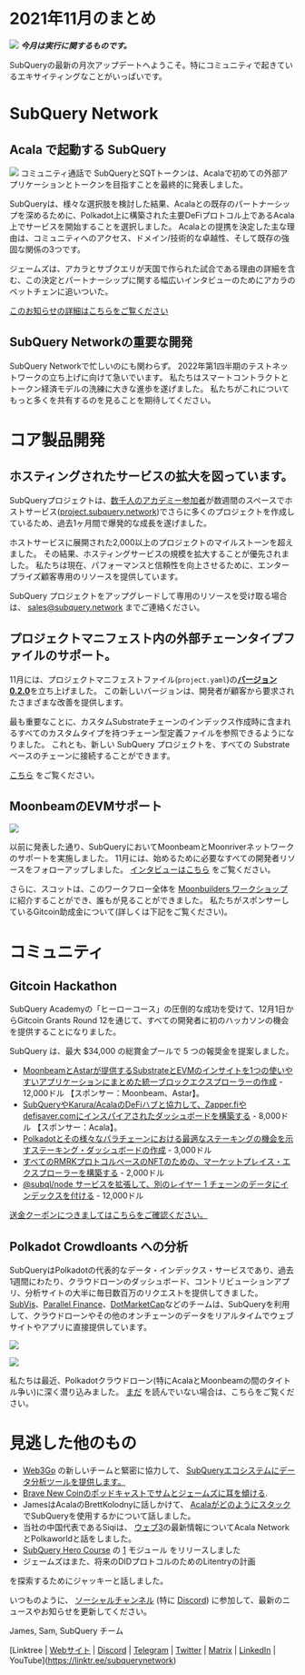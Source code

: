 # 2021年11月のまとめ

![](https://miro.medium.com/max/1400/1*qzKzZnWY2ao3tiffwugXQ.png) **_今月は実行に関するものです。_**

SubQueryの最新の月次アップデートへようこそ。特にコミュニティで起きているエキサイティングなことがいっぱいです。

# SubQuery Network

## Acala で起動する SubQuery

![](https://miro.medium.com/max/600/0*SJ1TWt1sGwUWqvuI.gif) コミュニティ通話で SubQueryとSQTトークンは、Acalaで初めての外部アプリケーションとトークンを目指すことを最終的に発表しました。

SubQueryは、様々な選択肢を検討した結果、Acalaとの既存のパートナーシップを深めるために、Polkadot上に構築された主要DeFiプロトコル上であるAcala上でサービスを開始することを選択しました。 Acalaとの提携を決定した主な理由は、コミュニティへのアクセス、ドメイン/技術的な卓越性、そして既存の強固な関係の3つです。

ジェームズは、アカラとサブクエリが天国で作られた試合である理由の詳細を含む、この決定とパートナーシップに関する幅広いインタビューのためにアカラのベットチェンに追いついた。

[このお知らせの詳細はこちらをご覧ください](https://blog.subquery.network/blogs/20211125-subquery-network-acala.html)

## SubQuery Networkの重要な開発

SubQuery Networkで忙しいのにも関わらず。 2022年第1四半期のテストネットワークの立ち上げに向けて急いでいます。 私たちはスマートコントラクトとトークン経済モデルの洗練に大きな進歩を遂げました。 私たちがこれについてもっと多くを共有するのを見ることを期待してください。

# コア製品開発

## ホスティングされたサービスの拡大を図っています。

SubQueryプロジェクトは、[数千人のアカデミー参加者](https://blog.subquery.network/blogs/20211018-subquery-launches-the-subquery-academy.html)が数週間のスペースでホストサービス([project.subquery.network](https://project.subquery.network/))でさらに多くのプロジェクトを作成しているため、過去1ヶ月間で爆発的な成長を遂げました。

ホストサービスに展開された2,000以上のプロジェクトのマイルストーンを超えました。 その結果、ホスティングサービスの規模を拡大することが優先されました。 私たちは現在、パフォーマンスと信頼性を向上させるために、エンタープライズ顧客専用のリソースを提供しています。

SubQuery プロジェクトをアップグレードして専用のリソースを受け取る場合は、  [sales@subquery.network](mailto:sales@subquery.network) までご連絡ください。

## プロジェクトマニフェスト内の外部チェーンタイプファイルのサポート。

11月には、プロジェクトマニフェストファイル(`project.yaml`)の[**バージョン0.2.0**](https://doc.subquery.network/create/manifest/)を立ち上げました。 この新しいバージョンは、開発者が顧客から要求されたさまざまな改善を提供します。

最も重要なことに、カスタムSubstrateチェーンのインデックス作成時に含まれるすべてのカスタムタイプを持つチェーン型定義ファイルを参照できるようになりました。 これとも、新しい SubQuery プロジェクトを、すべての Substrate ベースのチェーンに接続することができます。

[こちら](https://blog.subquery.network/blogs/20211105-november-technical-update.html#support-for-external-chain-type-files-in-project-manifest) をご覧ください。

## MoonbeamのEVMサポート

![](https://miro.medium.com/max/600/0*B27QVtvcR6nXA9ff.gif)

以前に発表した通り、SubQueryにおいてMoonbeamとMoonriverネットワークのサポートを実施しました。 11月には、始めるために必要なすべての開発者リソースをフォローアップしました。  [インタビューはこちら](https://blog.subquery.network/blogs/20211105-november-technical-update.html#moonbeam-evm-support) をご覧ください。

さらに、スコットは、このワークフロー全体を  [Moonbuilders ワークショップ](https://www.crowdcast.io/e/moonbuilders-ws/10)  に紹介することができ、誰もが見ることができました。 私たちがスポンサーしているGitcoin助成金について(詳しくは下記をご覧ください)。

# コミュニティ

## Gitcoin Hackathon

SubQuery Academyの「ヒーローコース」の圧倒的な成功を受けて、12月1日からGitcoin Grants Round 12を通じて、すべての開発者に初のハッカソンの機会を提供することになりました。

SubQuery は、最大 $34,000 の総賞金プールで 5 つの報奨金を提案しました。

-   [MoonbeamとAstarが提供するSubstrateとEVMのインサイトを1つの使いやすいアプリケーションにまとめた統一ブロックエクスプローラーの作成](https://gitcoin.co/issue/subquery/grants/1) - 12,000ドル 【スポンサー：Moonbeam、Astar】。
-   [SubQueryやKarura/AcalaのDeFiハブと協力して、Zapper.fiやdefisaver.comにインスパイアされたダッシュボードを構築する](https://gitcoin.co/issue/subquery/grants/2) - 8,000ドル 【スポンサー：Acala】。
-   [Polkadotとその様々なパラチェーンにおける最適なステーキングの機会を示すステーキング・ダッシュボードの作成](https://gitcoin.co/issue/subquery/grants/3) - 3,000ドル
-   [すべてのRMRKプロトコルベースのNFTのための、マーケットプレイス・エクスプローラーを構築する](https://gitcoin.co/issue/subquery/grants/4) - 2,000ドル
-   [@subql/node サービスを拡張して、別のレイヤー 1 チェーンのデータにインデックスを付ける](https://gitcoin.co/issue/subquery/grants/5) - 12,000ドル

[送金クーポンにつきましてはこちらをご確認ください。](https://blog.subquery.network/blogs/20211120-gitcoin12-hackathon.html)

## Polkadot Crowdloants への分析

SubQueryはPolkadotの代表的なデータ・インデックス・サービスであり、過去1週間にわたり、クラウドローンのダッシュボード、コントリビューションアプリ、分析サイトの大半に毎日数百万のリクエストを提供してきました。 [SubVis](https://www.subvis.io/)、[Parallel Finance](https://parallel.fi/)、[DotMarketCap](https://dotmarketcap.com/)などのチームは、SubQueryを利用して、クラウドローンやその他のオンチェーンのデータをリアルタイムでウェブサイトやアプリに直接提供しています。

![](https://miro.medium.com/max/60/0*HfsoOwpat76ip6Jg?q=20)

![](https://miro.medium.com/max/700/0*HfsoOwpat76ip6Jg)

私たちは最近、Polkadotクラウドローン(特にAcalaとMoonbeamの間のタイトル争い)に深く潜り込みました。  [まだ](https://blog.subquery.network/blogs/20211124-polkadot-crowdloans.html) を読んでいない場合は、こちらをご覧ください。

# 見逃した他のもの

-   [Web3Go](https://www.web3go.xyz/)  の新しいチームと緊密に協力して、  [SubQueryエコシステムにデータ分析ツールを提供します。](https://blog.subquery.network/customer_announcements/20211110-web3go.html)
-   [Brave New Coinのポッドキャストでサムとジェームズに耳を傾ける](https://bravenewcoin.com/insights/podcasts/subquery-connecting-the-dots-on-polkadot).
-   JamesはAcalaのBrettKolodnyに話しかけて、  [Acalaがどのようにスタック](https://www.youtube.com/watch?v=Wbxwj8K67Lw)でSubQueryを使用するかについて話しました。
-   当社の中国代表であるSiqiは、  [ウェブ3](https://www.huoxing24.com/live/24313016)の最新情報についてAcala NetworkとPolkaworldと話をしました。
-   [SubQuery Hero Course](https://doc.subquery.network/academy/herocourse/module1/)  の  [1](https://doc.subquery.network/academy/herocourse/module4/)  モジュール  [](https://blog.subquery.network/blogs/20211018-subquery-launches-the-subquery-academy.html) をリリースしました
-   ジェームズはまた、将来のDIDプロトコル</a>のためのLitentryの計画

を探索するためにジャッキーと話しました。</li> </ul> 
  
  いつものように、  [ソーシャルチャンネル](https://linktr.ee/subquerynetwork)  (特に  [Discord](https://discord.com/invite/subquery)) に参加して、最新のニュースやお知らせを更新してください。
  
  James, Sam, SubQuery チーム
  
  ​​[Linktree | [Webサイト](https://subquery.network/) | [Discord](https://discord.com/invite/78zg8aBSMG) | [Telegram](https://t.me/subquerynetwork) | [Twitter](https://twitter.com/subquerynetwork) | [Matrix](https://www.linkedin.com/company/subquery) | [LinkedIn](https://www.youtube.com/channel/UCi1a6NUUjegcLHDFLr7CqLw) | YouTube](https://linktr.ee/subquerynetwork)
